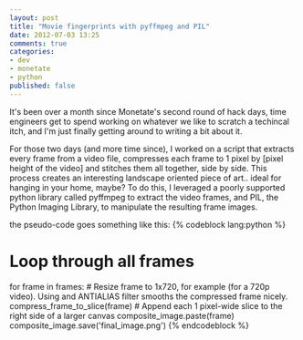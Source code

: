 ```yaml
---
layout: post
title: "Movie fingerprints with pyffmpeg and PIL"
date: 2012-07-03 13:25
comments: true
categories: 
- dev
- monetate
- python
published: false
---
```


It's been over a month since Monetate's second round of hack days, time engineers get to spend working on whatever we like to scratch a techincal itch, and I'm just finally getting around to writing a bit about it.

For those two days (and more time since), I worked on a script that extracts every frame from a video file, compresses each frame to 1 pixel by [pixel height of the video] and stitches them all together, side by side. This process creates an interesting landscape oriented piece of art.. ideal for hanging in your home, maybe? To do this, I leveraged a poorly supported python library called pyffmpeg to extract the video frames, and PIL, the Python Imaging Library, to manipulate the resulting frame images.

the pseudo-code goes something like this:
{% codeblock lang:python %}
# Loop through all frames
for frame in frames:
    # Resize frame to 1x720, for example (for a 720p video). Using and ANTIALIAS filter smooths the compressed frame nicely.
    compress_frame_to_slice(frame)
    # Append each 1 pixel-wide slice to the right side of a larger canvas
    composite_image.paste(frame)
composite_image.save('final_image.png')
{% endcodeblock %}
